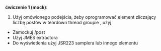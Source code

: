 **ćwiczenie 1 (mock)**:

1. Użyj omówionego podejścia, żeby oprogramować element zliczający liczbę postów w teardown thread groupie , użyj

- Zamockuj /post
- Użyj JMES extractora
- Do wyświetlenia użyj JSR223 samplera lub innego elementu


